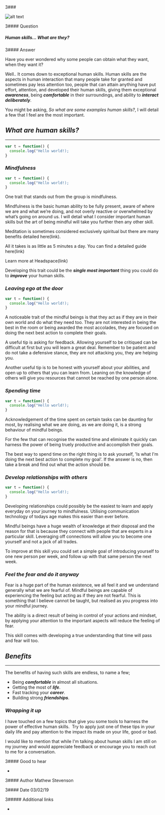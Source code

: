 3###

![alt text][team]

[team]: https://cdn-images-1.medium.com/max/600/0*eRsdycYyGZrWHZCK "Working team"

3#### Question

##### Human skills... What are they?

3#### Answer

Have you ever wondered why some people can obtain what they want, when they want it?

Well.. It comes down to exceptional human skills. Human skills are the aspects in human interaction that many people
take for granted and sometimes pay less attention too, people that can attain anything have put effort, attention, and developed their human skills,
giving them exceptional **_awareness_**, being **_comfortable_** in their surroundings, and ability to **_interact_** **_deliberately_**.

You might be asking, _So what are some examples human skills?_, I will detail a few that I feel are the most important.

## _What are human skills?_

---

```js
var t = function() {
  console.log("Hello world!);
}
```

### _Mindfulness_

```js
var t = function() {
  console.log("Hello world!);
}
```

One trait that stands out from the group is mindfulness.

Mindfulness is the basic human ability to be fully present, aware of where we are and what we’re doing, and not overly reactive or overwhelmed by what’s going on around us. I will detail what I consider important human skills but the art of being mindful will take you further then any other skill.

Meditation is sometimes considered exclusively spiritual but there are many benefits detailed here(link).

All it takes is as little as 5 minutes a day. You can find a detailed guide here(link)

Learn more at Headspace(link)

Developing this trait could be the **_single most important_** thing you could do to **_improve_** your human skills.

### _Leaving ego at the door_

```js
var t = function() {
  console.log("Hello world!);
}
```

A noticeable trait of the mindful beings is that they act as if they are in their own world and do what they need too. They are not interested in being the best in the room or being awarded the most accolades, they are focused on doing the next best action to complete their goals.

A useful tip is asking for feedback. Allowing yourself to be critiqued can be difficult at first but you will learn a great deal. Remember to be patient and do not take a defensive stance, they are not attacking you, they are helping you.

Another useful tip is to be honest with yourself about your abilities, and open up to others that you can learn from. Leaning on the knowledge of others will give you resources that cannot be reached by one person alone.

### _Spending time_

```js
var t = function() {
  console.log("Hello world!);
}
```

Acknowledgement of the time spent on certain tasks can be daunting for most, by realising what we are doing, as we are doing it, is a strong behaviour of mindful beings.

For the few that can recognise the wasted time and eliminate it quickly can harness the power of being truely productive and accomplish their goals.

The best way to spend time on the right thing is to ask yourself, 'Is what I'm doing the next best action to complete my goal'. If the answer is no, then take a break and find out what the action should be.

### _Develop relationships with others_

```js
var t = function() {
  console.log("Hello world!);
}
```

Developing relationships could possibly be the easiest to learn and apply everyday on your journey to mindfulness. Utilising communication technology of todays age makes this easier than ever before.

Mindful beings have a huge wealth of knowledge at their disposal and the reason for that is because they connect with people that are experts in a particular skill. Leveraging off connections will allow you to become one yourself and not a jack of all trades.

To improve at this skill you could set a simple goal of introducing yourself to one new person per week, and follow up with that same person the next week.

### _Feel the fear and do it anyway_

Fear is a huge part of the human existence, we all feel it and we understand generally what we are fearful of. Mindful beings are capable of experiencing the feeling but acting as if they are not fearful. This is something that I believe cannot be taught, but realised as you progress into your mindful journey.

The ability is a direct result of being in control of your actions and mindset, by applying your attention to the important aspects will reduce the feeling of fear.

This skill comes with developing a true understanding that time will pass and fear will too.

## _Benefits_

---

The benefits of having such skills are endless, to name a few;

- Being **_comfortable_** in almost all situations.
- Getting the most of **_life_**.
- Fast tracking your **_career_**.
- Building strong **_friendships_**.

### _Wrapping it up_

I have touched on a few topics that give you some tools to harness the power of effective human skills. 
Try to apply just one of these tips in your daily life and pay attention to the impact its made on your life, good or bad.

I would like to mention that while I'm talking about human skills I am still on my journey and would appreciate feedback or encourage you to reach out to me for a conversation.

3#### Good to hear

-

3#### Author
Mathew Stevenson

3#### Date
03/02/19

3##### Additional links

-

<!-- tags: (advice) -->

<!-- expertise: (2) -->
